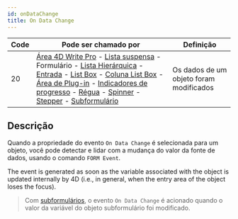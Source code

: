 ```yaml
---
id: onDataChange
title: On Data Change
---
```


| Code | Pode ser chamado por                                                                                                                                                                                                                                                                                                                                                                                                                                                                                                                                                                                                                       | Definição                               |
| ---- | ------------------------------------------------------------------------------------------------------------------------------------------------------------------------------------------------------------------------------------------------------------------------------------------------------------------------------------------------------------------------------------------------------------------------------------------------------------------------------------------------------------------------------------------------------------------------------------------------------------------------------------------ | --------------------------------------- |
| 20   | [Área 4D Write Pro](FormObjects/writeProArea_overview) - [Lista suspensa](FormObjects/dropdownList_Overview.md) - Formulário - [Lista Hierárquica](FormObjects/list_overview.md) - [Entrada](FormObjects/input_overview.md) - [List Box](FormObjects/listbox_overview.md) - [Coluna List Box](FormObjects/listbox_overview.md#list-box-columns) - [Área de Plug-in](FormObjects/pluginArea_overview.md#overview) - [Indicadores de progresso](FormObjects/progressIndicator.md) - [Régua](FormObjects/ruler.md) - [Spinner](FormObjects/spinner.md) - [Stepper](FormObjects/stepper.md) - [Subformulário](FormObjects/subform_overview.md) | Os dados de um objeto foram modificados |

## Descrição

Quando a propriedade do evento `On Data Change` é selecionada para um objeto, você pode detectar e lidar com a mudança do valor da fonte de dados, usando o comando `FORM Event`.

The event is generated as soon as the variable associated with the object is updated internally by 4D (i.e., in general, when the entry area of the object loses the focus).

> Com [subformulários](FormObjects/subform_overview.md), o evento `On Data Change` é acionado quando o valor da variável do objeto subformulário foi modificado.
